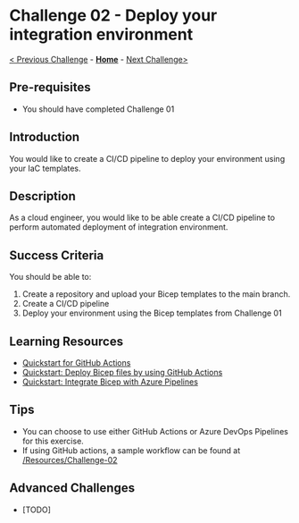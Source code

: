 # Challenge 02 - Deploy your integration environment


[< Previous Challenge](./Challenge-01.md) - **[Home](../readme.md)** - [Next Challenge>](./Challenge-03.md)

## Pre-requisites

- You should have completed Challenge 01

## Introduction

You would like to create a CI/CD pipeline to deploy your environment using your IaC templates. 

## Description
As a cloud engineer, you would like to be able create a CI/CD pipeline to perform automated deployment of integration environment.

## Success Criteria

You should be able to:
1. Create a repository and upload your Bicep templates to the main branch.
1. Create a CI/CD pipeline
1. Deploy your environment using the Bicep templates from Challenge 01


## Learning Resources

- [Quickstart for GitHub Actions](https://docs.github.com/en/actions/quickstart)
- [Quickstart: Deploy Bicep files by using GitHub Actions](https://docs.microsoft.com/en-us/azure/azure-resource-manager/bicep/deploy-github-actions?tabs=CLI)
- [Quickstart: Integrate Bicep with Azure Pipelines](https://docs.microsoft.com/en-us/azure/azure-resource-manager/bicep/add-template-to-azure-pipelines?tabs=CLI)


## Tips
- You can choose to use either GitHub Actions or Azure DevOps Pipelines for this exercise.
- If using GitHub actions, a sample workflow can be found at [/Resources/Challenge-02](./Resources/Challenge-02)

## Advanced Challenges
- [TODO]
